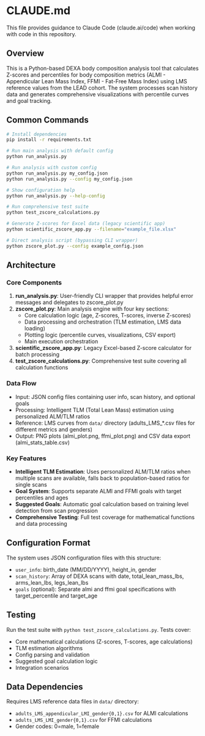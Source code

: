 # CLAUDE.md

This file provides guidance to Claude Code (claude.ai/code) when working with code in this repository.

## Overview

This is a Python-based DEXA body composition analysis tool that calculates Z-scores and percentiles for body composition metrics (ALMI - Appendicular Lean Mass Index, FFMI - Fat-Free Mass Index) using LMS reference values from the LEAD cohort. The system processes scan history data and generates comprehensive visualizations with percentile curves and goal tracking.

## Common Commands

```bash
# Install dependencies
pip install -r requirements.txt

# Run main analysis with default config
python run_analysis.py

# Run analysis with custom config
python run_analysis.py my_config.json
python run_analysis.py --config my_config.json

# Show configuration help
python run_analysis.py --help-config

# Run comprehensive test suite
python test_zscore_calculations.py

# Generate Z-scores for Excel data (legacy scientific app)
python scientific_zscore_app.py --filename="example_file.xlsx"

# Direct analysis script (bypassing CLI wrapper)
python zscore_plot.py --config example_config.json
```

## Architecture

### Core Components

1. **run_analysis.py**: User-friendly CLI wrapper that provides helpful error messages and delegates to zscore_plot.py
2. **zscore_plot.py**: Main analysis engine with four key sections:
   - Core calculation logic (age, Z-scores, T-scores, inverse Z-scores)
   - Data processing and orchestration (TLM estimation, LMS data loading)
   - Plotting logic (percentile curves, visualizations, CSV export)
   - Main execution orchestration
3. **scientific_zscore_app.py**: Legacy Excel-based Z-score calculator for batch processing
4. **test_zscore_calculations.py**: Comprehensive test suite covering all calculation functions

### Data Flow

- Input: JSON config files containing user info, scan history, and optional goals
- Processing: Intelligent TLM (Total Lean Mass) estimation using personalized ALM/TLM ratios
- Reference: LMS curves from `data/` directory (adults_LMS_*.csv files for different metrics and genders)
- Output: PNG plots (almi_plot.png, ffmi_plot.png) and CSV data export (almi_stats_table.csv)

### Key Features

- **Intelligent TLM Estimation**: Uses personalized ALM/TLM ratios when multiple scans are available, falls back to population-based ratios for single scans
- **Goal System**: Supports separate ALMI and FFMI goals with target percentiles and ages
- **Suggested Goals**: Automatic goal calculation based on training level detection from scan progression
- **Comprehensive Testing**: Full test coverage for mathematical functions and data processing

## Configuration Format

The system uses JSON configuration files with this structure:
- `user_info`: birth_date (MM/DD/YYYY), height_in, gender
- `scan_history`: Array of DEXA scans with date, total_lean_mass_lbs, arms_lean_lbs, legs_lean_lbs
- `goals` (optional): Separate almi and ffmi goal specifications with target_percentile and target_age

## Testing

Run the test suite with `python test_zscore_calculations.py`. Tests cover:
- Core mathematical calculations (Z-scores, T-scores, age calculations)
- TLM estimation algorithms
- Config parsing and validation
- Suggested goal calculation logic
- Integration scenarios

## Data Dependencies

Requires LMS reference data files in `data/` directory:
- `adults_LMS_appendicular_LMI_gender{0,1}.csv` for ALMI calculations
- `adults_LMS_LMI_gender{0,1}.csv` for FFMI calculations
- Gender codes: 0=male, 1=female